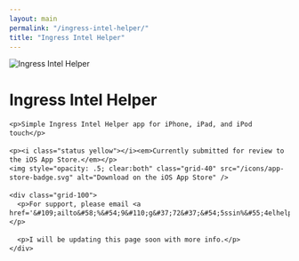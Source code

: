 ```yaml
---
layout: main
permalink: "/ingress-intel-helper/"
title: "Ingress Intel Helper"
---
```


<div class="post white-panel">
  <img class="grid-25" src="https://c2.staticflickr.com/8/7747/17823033162_555cbe12a1_z.jpg" alt="Ingress Intel Helper" />
  <div class="grid-75">
    <h1>Ingress Intel Helper</h1>

    <p>Simple Ingress Intel Helper app for iPhone, iPad, and iPod touch</p>

    <p><i class="status yellow"></i><em>Currently submitted for review to the iOS App Store.</em></p>
    <img style="opacity: .5; clear:both" class="grid-40" src="/icons/app-store-badge.svg" alt="Download on the iOS App Store" />
    
    <div class="grid-100">
      <p>For support, please email <a href='&#109;ailto&#58;%&#54;9&#110;g&#37;72&#37;&#54;5ssin%&#55;4elhelp%65r%40&#37;6&#52;&#97;&#37;76%69e%73&#103;%65%65%6B&#46;&#37;6&#51;om'>in&#103;r&#101;ssint&#101;l&#104;e&#108;&#112;er&#64;davie&#115;geek&#46;com</a></p>

      <p>I will be updating this page soon with more info.</p>
    </div>
  </div>
</div>